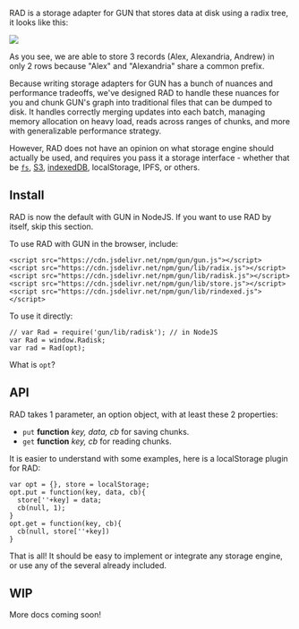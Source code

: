 RAD is a storage adapter for GUN that stores data at disk using a radix tree, it looks like this:

![](https://gun.eco/see/radix.gif)

As you see, we are able to store 3 records (Alex, Alexandria, Andrew) in only 2 rows because "Alex" and "Alexandria" share a common prefix.

Because writing storage adapters for GUN has a bunch of nuances and performance tradeoffs, we've designed RAD to handle these nuances for you and chunk GUN's graph into traditional files that can be dumped to disk. It handles correctly merging updates into each batch, managing memory allocation on heavy load, reads across ranges of chunks, and more with generalizable performance strategy.

However, RAD does not have an opinion on what storage engine should actually be used, and requires you pass it a storage interface - whether that be [`fs`](https://github.com/amark/gun/blob/master/lib/rfs.js), [S3](https://github.com/amark/gun/blob/master/lib/rs3.js), [indexedDB](https://github.com/amark/gun/blob/master/lib/rindexed.js), localStorage, IPFS, or others.

 ## Install

RAD is now the default with GUN in NodeJS. If you want to use RAD by itself, skip this section.

To use RAD with GUN in the browser, include:

```
<script src="https://cdn.jsdelivr.net/npm/gun/gun.js"></script>
<script src="https://cdn.jsdelivr.net/npm/gun/lib/radix.js"></script>
<script src="https://cdn.jsdelivr.net/npm/gun/lib/radisk.js"></script>
<script src="https://cdn.jsdelivr.net/npm/gun/lib/store.js"></script>
<script src="https://cdn.jsdelivr.net/npm/gun/lib/rindexed.js"></script>
```

To use it directly:

```
// var Rad = require('gun/lib/radisk'); // in NodeJS
var Rad = window.Radisk;
var rad = Rad(opt);
```

What is `opt`?

 ## API

RAD takes 1 parameter, an  option object, with at least these 2 properties:

 - `put` **function** *key, data, cb* for saving chunks.
 - `get` **function** *key, cb* for reading chunks.

It is easier to understand with some examples, here is a localStorage plugin for RAD:

```
var opt = {}, store = localStorage;
opt.put = function(key, data, cb){
  store[''+key] = data;
  cb(null, 1);
}
opt.get = function(key, cb){
  cb(null, store[''+key])
}
```

That is all! It should be easy to implement or integrate any storage engine, or use any of the several already included.

 ## WIP

More docs coming soon!